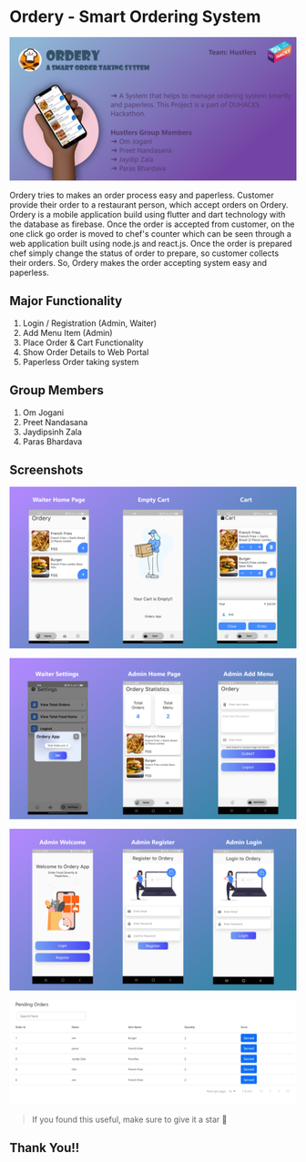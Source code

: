 
# Ordery - Smart Ordering System


![Dashboard](https://github.com/omjogani/Ordery/blob/master/screenshots/banner.png?raw=true "Banner")

Ordery tries to makes an order process easy and paperless. Customer provide their order to a restaurant person, which accept orders on Ordery. Ordery is a mobile application build using flutter and dart technology with the database as firebase. Once the order is accepted from customer, on the one click go order is moved to chef's counter which can be seen through a web application built using node.js and react.js. Once the order is prepared chef simply change the status of order to prepare, so customer collects their orders. So, Ordery makes the order accepting system easy and paperless.

## Major Functionality 

1. Login / Registration (Admin, Waiter)
2. Add Menu Item (Admin)
3. Place Order & Cart Functionality
4. Show Order Details to Web Portal
5. Paperless Order taking system

## Group Members
1. Om Jogani
2. Preet Nandasana
3. Jaydipsinh Zala
4. Paras Bhardava

## Screenshots


![Screenshot1](https://github.com/omjogani/Ordery/blob/master/screenshots/screenshot1.png?raw=true "Screenshot1")


![Screenshot2](https://github.com/omjogani/Ordery/blob/master/screenshots/screenshot2.png?raw=true "Screenshot2")


![Screenshot3](https://github.com/omjogani/Ordery/blob/master/screenshots/screenshot3.png?raw=true "Screenshot3")


![Screenshot3](https://github.com/omjogani/Ordery/blob/master/screenshots/screenshot4.jpg?raw=true "Screenshot4")


>If you found this useful, make sure to give it a star 🌟

## Thank You!!
